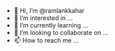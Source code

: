 - 👋 Hi, I’m @ramlankkahar
- 👀 I’m interested in ...
- 🌱 I’m currently learning ...
- 💞️ I’m looking to collaborate on ...
- 📫 How to reach me ...

<!---
ramlankkahar/ramlankkahar is a ✨ special ✨ repository because its `README.md` (this file) appears on your GitHub profile.
You can click the Preview link to take a look at your changes.
--->
